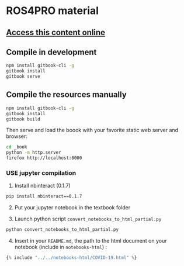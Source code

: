 # ROS4PRO material

## [Access this content online](http://learn.ros4.pro)

## Compile in development

```bash
npm install gitbook-cli -g
gitbook install
gitbook serve
```

## Compile the resources manually

```bash
npm install gitbook-cli -g
gitbook install
gitbook build
```

Then serve and load the boook with your favorite static web server and browser:

```bash
cd _book
python -m http.server
firefox http://localhost:8000
```

### USE jupyter compilation

1. Install nbinteract (0.1.7)

```bash
pip install nbinteract==0.1.7
```

2. Put your jupyter notebook in the textbook folder

3. Launch python script `convert_notebooks_to_html_partial.py`
```bash
python convert_notebooks_to_html_partial.py
```

4. Insert in your `README.md`, the path to the html document on your notebook (include in `notebooks-html`) :
```js
{% include "../../notebooks-html/COVID-19.html" %}
```
